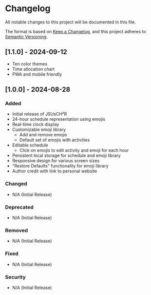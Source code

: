# Changelog
All notable changes to this project will be documented in this file.

The format is based on [Keep a Changelog](https://keepachangelog.com/en/1.0.0/),
and this project adheres to [Semantic Versioning](https://semver.org/spec/v2.0.0.html).

## [1.1.0] - 2024-09-12

- Ten color themes
- Time allocation chart
- PWA and mobile friendly

## [1.0.0] - 2024-08-28
### Added
- Initial release of JSUsCH²R
- 24-hour schedule representation using emojis
- Real-time clock display
- Customizable emoji library
  - Add and remove emojis
  - Default set of emojis with activities
- Editable schedule
  - Click on emojis to edit activity and emoji for each hour
- Persistent local storage for schedule and emoji library
- Responsive design for various screen sizes
- "Restore Defaults" functionality for emoji library
- Author credit with link to personal website

### Changed
- N/A (Initial Release)

### Deprecated
- N/A (Initial Release)

### Removed
- N/A (Initial Release)

### Fixed
- N/A (Initial Release)

### Security
- N/A (Initial Release)

